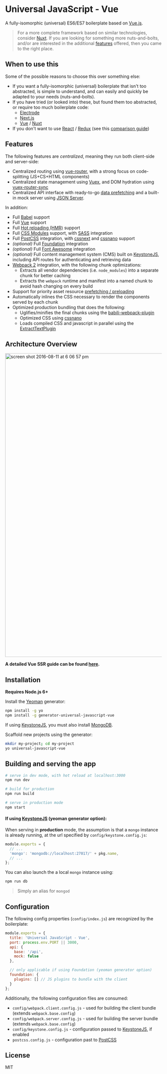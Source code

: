 # Universal JavaScript - Vue

A fully-isomorphic (universal) ES6/ES7 boilerplate based on [Vue.js](https://vuejs.org/).

> For a more complete framework based on similar technologies, consider [Nuxt](https://nuxtjs.org/).
> If you are looking for something more nuts-and-bolts, and/or are interested in the additional [features](#features)
> offered, then you came to the right place.

## When to use this

Some of the possible reasons to choose this over something else:

- If you want a fully-isomorphic (universal) boilerplate that isn't too abstracted, is simple to understand, and can
  easily and quickly be adapted to your needs (nuts-and-bolts).
- If you have tried (or looked into) these, but found them too abstracted, or require too much boilerplate code:
    - [Electrode](http://www.electrode.io/)
    - [Next.js](https://zeit.co/blog/next2)
    - [Vue](https://vuejs.org/) / [Nuxt](https://nuxtjs.org/)
- If you don't want to use [React](https://facebook.github.io/react/) / [Redux](https://facebook.github.io/react/) (see this [comparison guide](https://vuejs.org/v2/guide/comparison.html#React))

## Features

The following features are _centralized_, meaning they run both client-side and server-side:
  - Centralized routing using [vue-router](https://github.com/vuejs/vue-router), with a strong focus on code-splitting (JS+CS+HTML components)
  - Centralized state management using [Vuex](https://github.com/vuejs/vuex), and DOM hydration using [vuex-router-sync](https://github.com/vuejs/vuex-router-sync)
  - Centralized API interface with ready-to-go [data prefetching](https://ssr.vuejs.org/en/data.html) and a built-in mock server using [JSON Server](https://github.com/typicode/json-server).

In addition:
- Full [Babel](https://babeljs.io/) support
- Full [Vue](https://vuejs.org/) support
- Full [Hot reloading (HMR)](https://webpack.js.org/concepts/hot-module-replacement/) support
- Full [CSS Modules](https://glenmaddern.com/articles/css-modules) support, with [SASS](http://sass-lang.com/) integration
- Full [PostCSS](http://postcss.org/) integration, with [cssnext](http://cssnext.io/) and [cssnano](http://cssnano.co/) support
- _(optional)_ Full [Foundation](http://foundation.zurb.com/) integration
- _(optional)_ Full [Font Awesome](http://fontawesome.io/) integration
- _(optional)_ Full content management system (CMS) built on [KeystoneJS](http://keystonejs.com/), including API routes for authenticating and retrieving data
- [Webpack 2](https://webpack.js.org/) integration, with the following chunk optimizations:
  - Extracts all vendor dependencies (i.e. `node_modules`) into a separate chunk for better caching
  - Extracts the `webpack` runtime and manifest into a named chunk to avoid hash changing on every build
- Support for priority asset resource [prefetching / preloading](https://www.keycdn.com/blog/resource-hints/)
- Automatically inlines the CSS necessary to render the components served by each chunk
- Optimized production bundling that does the following:
     - Uglifies/minifies the final chunks using the [babili-webpack-plugin](https://www.npmjs.com/package/babili-webpack-plugin)
     - Optimized CSS using [cssnano](http://cssnano.co/)
     - Loads compiled CSS and javascript in parallel using the [ExtractTextPlugin](https://github.com/webpack-contrib/extract-text-webpack-plugin)

## Architecture Overview

<img width="973" alt="screen shot 2016-08-11 at 6 06 57 pm" src="https://cloud.githubusercontent.com/assets/499550/17607895/786a415a-5fee-11e6-9c11-45a2cfdf085c.png">

**A detailed Vue SSR guide can be found [here](https://ssr.vuejs.org).**

## Installation

**Requires Node.js 6+**

Install the [Yeoman](http://yeoman.io/) generator:

```bash
npm install -g yo
npm install -g generator-universal-javascript-vue
```

If using [KeystoneJS](http://keystonejs.com/), you must also install [MongoDB](https://docs.mongodb.com/manual/installation/).

Scaffold new projects using the generator:

```bash
mkdir my-project; cd my-project
yo universal-javascript-vue
```

## Building and serving the app

```bash
# serve in dev mode, with hot reload at localhost:3000
npm run dev

# build for production
npm run build

# serve in production mode
npm start
```

#### If using [KeystoneJS](http://keystonejs.com/) (yeoman generator option):

When serving in **production** mode, the assumption is that a `mongo` instance is already running, at the url specified by `config/keystone.config.js`:

```js
module.exports = {
  // ...
  'mongo': 'mongodb://localhost:27017/' + pkg.name,
  // ...
};
```

You can also launch the a local `mongo` instance using:

```bash
npm run db
```
> Simply an alias for `mongod`

## Configuration

The following config properties (`config/index.js`) are recognized by the boilerplate:

```js
module.exports = {
  title: 'Universal JavaScript - Vue',
  port: process.env.PORT || 3000,
  api: {
    base: '/api',
    mock: false
  },

  // only applicable if using Foundation (yeoman generator option)
  foundation: {
    plugins: [] // JS plugins to bundle with the client
  }
};
```

Additionally, the following configuration files are consumed:

- `config/webpack.client.config.js` - used for building the client bundle (extends `webpack.base.config`)
- `config/webpack.server.config.js` - used for building the server bundle (extends `webpack.base.config`)
- `config/keystone.config.js` - configuration passed to [KeystoneJS](http://keystonejs.com/docs/configuration/), if enabled
- `postcss.config.js` - configuration past to [PostCSS](https://github.com/michael-ciniawsky/postcss-load-config)

## License

MIT

